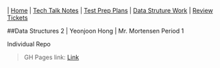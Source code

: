 | [Home]() | [Tech Talk Notes](GH%20Pages%20Nav/Tech%20Talk%20Notes) | [Test Prep Plans](GH%20Pages%20Nav/Test%20Prep%20Plans) | [Data Struture Work](GH%20Pages%20Nav/Data%20Structure%20Work) | [Review Tickets](GH%20Pages%20Nav/Review%20Tickets)

##Data Structures 2 | Yeonjoon Hong | Mr. Mortensen Period 1

Individual Repo
> GH Pages link: [Link](https://yeonjoonhong.github.io/Data-Structures-2/)
 